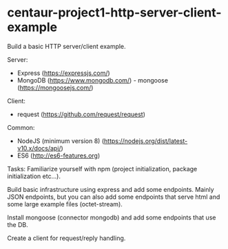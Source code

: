 # centaur-project1-http-server-client-example
Build a basic HTTP server/client example.

Server:
- Express (https://expressjs.com/)
- MongoDB (https://www.mongodb.com/) - mongoose (https://mongoosejs.com/)

Client:
- request (https://github.com/request/request)

Common:
- NodeJS (minimum version 8) (https://nodejs.org/dist/latest-v10.x/docs/api/)
- ES6 (http://es6-features.org)

Tasks:
Familiarize yourself with npm (project initialization, package initialization etc...).

Build basic infrastructure using express and add some endpoints. Mainly JSON endpoints, but you can also add some endpoints that serve html and some large example files (octet-stream).

Install mongoose (connector mongodb) and add some endpoints that use the DB.

Create a client for request/reply handling.

